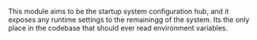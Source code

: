 This module aims to be the startup system configuration hub, and it exposes any
runtime settings to the remainingg of the system. Its the only place in the
codebase that should ever read environment variables.
